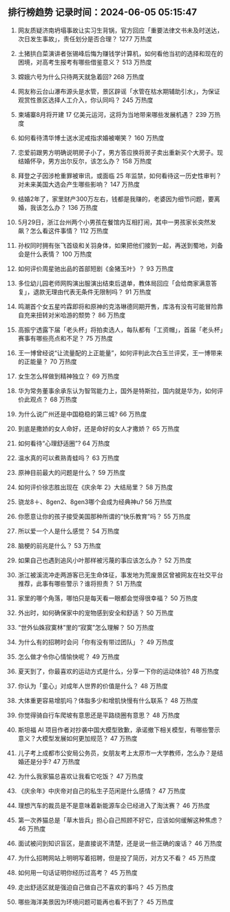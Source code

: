 
## 排行榜趋势 记录时间：2024-06-05 05:15:47
  
  1. 网友质疑济南坍塌事故让实习生背锅，官方回应「重要法律文书未及时送达，次日发生事故」，责任划分是否合理？ 1277 万热度
    
  2. 土猪拱白菜演讲者张锡峰后悔为赚钱学计算机，如何看他当初的选择和现在的困境，对高考生报考有哪些借鉴意义？ 513 万热度
    
  3. 嫦娥六号为什么只待两天就急着回? 268 万热度
    
  4. 网友称云台山瀑布源头是水管，景区辟谣「水管在枯水期辅助引水」，为保证观赏性景区选择人工介入，你认同吗？ 245 万热度
    
  5. 柬埔寨8月将开建 17 亿美元运河，这将为当地带来哪些发展机遇？ 239 万热度
    
  6. 如何看待清华博士送水泥戒指求婚被嘲笑？ 160 万热度
    
  7. 恋爱前跟男方明确说明房子小了，男方答应换将房子卖出重新买个大房子。现结婚怀孕，男方出尔反尔，该怎么办？ 158 万热度
    
  8. 拜登之子因涉枪重罪被审讯，或面临 25 年监禁，如何看待这一历史性审判？对未来美国大选会产生哪些影响？ 147 万热度
    
  9. 结婚2年了，家里财产300万左右，钱都是我赚的，老婆因为细节问题，要离婚，我该怎么办？ 136 万热度
    
  10. 5月29日，浙江台州两个小男孩在餐馆内互相打闹，其中一男孩家长突然发飙？怎么看这件事情？ 112 万热度
    
  11. 孙权同时拥有张飞首级和关羽身体，如果把他们接到一起，再送到蜀地，刘备会是什么表情？ 100 万热度
    
  12. 如何评价周星驰出品的首部短剧《金猪玉叶》？ 93 万热度
    
  13. 多位幼儿园老师网购演出服演出结束后退单，教体局回应「会给商家满意答复」，退款无理由代表无条件无限制吗？ 91 万热度
    
  14. 鸣潮首个女五星吟霖即将和原神的克洛琳德同期开售，库洛有没有可能冒险靠自充来扭转对米哈游的颓势？ 86 万热度
    
  15. 高振宁透露下届「老头杯」将拍卖选人，每队都有「工资帽」，首届「老头杯」赛事有哪些亮点和不足？ 75 万热度
    
  16. 王一博曾经说“让流量配的上正能量”，如何评判此次白玉兰评奖，王一博带来的正能量？ 70 万热度
    
  17. 女生怎么样做到精神独立？ 69 万热度
    
  18. 华为常务董事余承东认为智驾能力上，国外是特斯拉，国内就是华为，如何评价此观点？ 68 万热度
    
  19. 为什么说广州还是中国稳稳的第三城? 66 万热度
    
  20. 到底是撒娇的女人命好，还是命好的女人才撒娇？ 65 万热度
    
  21. 如何看待“心理舒适圈”? 64 万热度
    
  22. 温水真的可以煮熟青蛙吗？ 63 万热度
    
  23. 原神目前最大的问题是什么？ 59 万热度
    
  24. 如何评价徐志胜出现在《庆余年 2》大结局里？ 58 万热度
    
  25. 骁龙8＋、8gen2、8gen3哪个会成为经典神u? 56 万热度
    
  26. 你愿意让你的孩子接受美国那种所谓的“快乐教育”吗？ 55 万热度
    
  27. 所以爱一个人是什么感觉？ 54 万热度
    
  28. 脑梗的前兆是什么？ 53 万热度
    
  29. 如果自己也遇到追风小叶那样被污蔑的事应该怎么办？ 52 万热度
    
  30. 浙江被溪流冲走两游客已无生命体征，事发地为荒废景区曾被网友在社交平台推荐，此事有哪些警示？谁将担责？ 51 万热度
    
  31. 家里的哪个角落，哪怕只是每天看一眼都会觉得很幸福？ 50 万热度
    
  32. 外出时，如何确保家中的宠物感到安全和舒适？ 50 万热度
    
  33. “世外仙姝寂寞林”里的“寂寞”怎么理解？ 50 万热度
    
  34. 为什么有的招聘时会问「你有没有带过团队」？ 49 万热度
    
  35. 怎么做才令你心情愉快呢？ 49 万热度
    
  36. 夏天到了，你最喜欢的运动方式是什么，分享一下你的运动体验? 48 万热度
    
  37. 你认为「童心」对成年人世界的价值是什么？ 48 万热度
    
  38. 大体重更容易增肌吗？体脂多少和增肌快慢有什么联系？ 48 万热度
    
  39. 你觉得骑自行车爬坡有意思还是平路绕圈有意思？ 48 万热度
    
  40. 斯坦福 AI 项目作者对抄袭中国大模型致歉，承诺撤下相关模型，有哪些警示意义？大模型发展如何更加规范？ 47 万热度
    
  41. 儿子考上成都市公安局公务员，女朋友考上太原市一大学教师，怎么办？是结婚还是分手? 47 万热度
    
  42. 为什么我家猫总喜欢让我看它吃饭？ 47 万热度
    
  43. 《庆余年》中庆帝对自己的私生子范闲是什么感情？ 47 万热度
    
  44. 理想汽车的裁员是不是意味着新能源车企已经进入了淘汰赛？ 46 万热度
    
  45. 第一次养猫总是「草木皆兵」担心自己照顾不好它，应该如何缓解这种焦虑？ 46 万热度
    
  46. 面试被问到知识盲区，是直接说不清楚，还是说一些正确的废话？ 46 万热度
    
  47. 为什么招聘网站上明明写着招聘，但是投了简历，对方又不看？ 45 万热度
    
  48. 如何用一句话证明你经历过高考？ 45 万热度
    
  49. 走出舒适区就是强迫自己做自己不喜欢的事吗？ 45 万热度
    
  50. 哪些海洋美景因为环境问题可能再也看不到了？ 45 万热度
    